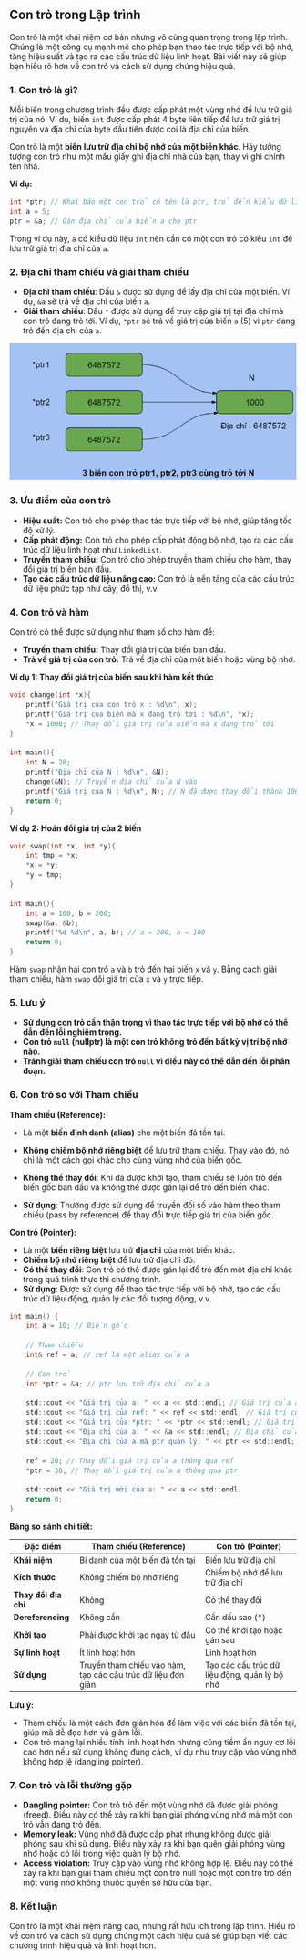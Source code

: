 ## Con trỏ trong Lập trình

Con trỏ là một khái niệm cơ bản nhưng vô cùng quan trọng trong lập trình. Chúng là một công cụ mạnh mẽ cho phép bạn thao tác trực tiếp với bộ nhớ, tăng hiệu suất và tạo ra các cấu trúc dữ liệu linh hoạt. Bài viết này sẽ giúp bạn hiểu rõ hơn về con trỏ và cách sử dụng chúng hiệu quả.

### 1. Con trỏ là gì?

Mỗi biến trong chương trình đều được cấp phát một vùng nhớ để lưu trữ giá trị của nó. Ví dụ, biến `int` được cấp phát 4 byte liên tiếp để lưu trữ giá trị nguyên và địa chỉ của byte đầu tiên được coi là địa chỉ của biến.

Con trỏ là một **biến lưu trữ địa chỉ bộ nhớ của một biến khác**. Hãy tưởng tượng con trỏ như một mẩu giấy ghi địa chỉ nhà của bạn, thay vì ghi chính tên nhà.

**Ví dụ:**

```c
int *ptr; // Khai báo một con trỏ có tên là ptr, trỏ đến kiểu dữ liệu int
int a = 5;
ptr = &a; // Gán địa chỉ của biến a cho ptr
```

Trong ví dụ này, `a` có kiểu dữ liệu `int` nên cần có một con trỏ có kiểu `int` để lưu trữ giá trị địa chỉ của `a`.

### 2. Địa chỉ tham chiếu và giải tham chiếu

- **Địa chỉ tham chiếu**: Dấu `&` được sử dụng để lấy địa chỉ của một biến. Ví dụ, `&a` sẽ trả về địa chỉ của biến `a`.
- **Giải tham chiếu**: Dấu `*` được sử dụng để truy cập giá trị tại địa chỉ mà con trỏ đang trỏ tới. Ví dụ, `*ptr` sẽ trả về giá trị của biến `a` (5) vì `ptr` đang trỏ đến địa chỉ của `a`.

![Ảnh minh họa con trỏ](../../Assets/Pictures/con_tro_2.png)

### 3. Ưu điểm của con trỏ

- **Hiệu suất:** Con trỏ cho phép thao tác trực tiếp với bộ nhớ, giúp tăng tốc độ xử lý.
- **Cấp phát động:** Con trỏ cho phép cấp phát động bộ nhớ, tạo ra các cấu trúc dữ liệu linh hoạt như `LinkedList`.
- **Truyền tham chiếu:** Con trỏ cho phép truyền tham chiếu cho hàm, thay đổi giá trị biến ban đầu.
- **Tạo các cấu trúc dữ liệu nâng cao:** Con trỏ là nền tảng của các cấu trúc dữ liệu phức tạp như cây, đồ thị, v.v.

### 4. Con trỏ và hàm

Con trỏ có thể được sử dụng như tham số cho hàm để:

- **Truyền tham chiếu:** Thay đổi giá trị của biến ban đầu.
- **Trả về giá trị của con trỏ:** Trả về địa chỉ của một biến hoặc vùng bộ nhớ.

**Ví dụ 1: Thay đổi giá trị của biến sau khi hàm kết thúc**

```c
void change(int *x){
    printf("Giá trị của con trỏ x : %d\n", x);
    printf("Giá trị của biến mà x đang trỏ tới : %d\n", *x);
    *x = 1000; // Thay đổi giá trị của biến mà x đang trỏ tới
}

int main(){
    int N = 28;
    printf("Địa chỉ của N : %d\n", &N);
    change(&N); // Truyền địa chỉ của N vào
    printf("Giá trị của N : %d\n", N); // N đã được thay đổi thành 1000
    return 0;
}
```

**Ví dụ 2: Hoán đổi giá trị của 2 biến**

```c
void swap(int *x, int *y){
    int tmp = *x;
    *x = *y;
    *y = tmp;
}

int main(){
    int a = 100, b = 200;
    swap(&a, &b);
    printf("%d %d\n", a, b); // a = 200, b = 100
    return 0;
}
```

Hàm `swap` nhận hai con trỏ `a` và `b` trỏ đến hai biến `x` và `y`. Bằng cách giải tham chiếu, hàm `swap` đổi giá trị của `x` và `y` trực tiếp.

### 5. Lưu ý

- **Sử dụng con trỏ cần thận trọng vì thao tác trực tiếp với bộ nhớ có thể dẫn đến lỗi nghiêm trọng.**
- **Con trỏ `null` (nullptr) là một con trỏ không trỏ đến bất kỳ vị trí bộ nhớ nào.**
- **Tránh giải tham chiếu con trỏ `null` vì điều này có thể dẫn đến lỗi phân đoạn.**

### 6. Con trỏ so với Tham chiếu

**Tham chiếu (Reference):**

- Là một **biến định danh (alias)** cho một biến đã tồn tại.

- **Không chiếm bộ nhớ riêng biệt** để lưu trữ tham chiếu. Thay vào đó, nó chỉ là một cách gọi khác cho cùng vùng nhớ của biến gốc.
- **Không thể thay đổi**: Khi đã được khởi tạo, tham chiếu sẽ luôn trỏ đến biến gốc ban đầu và không thể được gán lại để trỏ đến biến khác.
- **Sử dụng**: Thường được sử dụng để truyền đối số vào hàm theo tham chiếu (pass by reference) để thay đổi trực tiếp giá trị của biến gốc.

**Con trỏ (Pointer):**

- Là một **biến riêng biệt** lưu trữ **địa chỉ** của một biến khác.
- **Chiếm bộ nhớ riêng biệt** để lưu trữ địa chỉ đó.
- **Có thể thay đổi**: Con trỏ có thể được gán lại để trỏ đến một địa chỉ khác trong quá trình thực thi chương trình.
- **Sử dụng**: Được sử dụng để thao tác trực tiếp với bộ nhớ, tạo các cấu trúc dữ liệu động, quản lý các đối tượng động, v.v.

```c
int main() {
    int a = 10; // Biến gốc

    // Tham chiếu
    int& ref = a; // ref là một alias của a

    // Con trỏ
    int *ptr = &a; // ptr lưu trữ địa chỉ của a

    std::cout << "Giá trị của a: " << a << std::endl; // Giá trị của a: 10
    std::cout << "Giá trị của ref: " << ref << std::endl; // Giá trị của ref: 10
    std::cout << "Giá trị của *ptr: " << *ptr << std::endl; // Giá trị của *ptr: 10
    std::cout << "Địa chỉ của a: " << &a << std::endl; // Địa chỉ của a: 0x...
    std::cout << "Địa chỉ của a mà ptr quản lý: " << ptr << std::endl; // Địa chỉ của ptr: 0x... (giống với địa chỉ của a)

    ref = 20; // Thay đổi giá trị của a thông qua ref
    *ptr = 30; // Thay đổi giá trị của a thông qua ptr

    std::cout << "Giá trị mới của a: " << a << std::endl;
    return 0;
}
```

**Bảng so sánh chi tiết:**

| Đặc điểm             | Tham chiếu (Reference)                                       | Con trỏ (Pointer)                             |
| -------------------- | ------------------------------------------------------------ | --------------------------------------------- |
| **Khái niệm**        | Bí danh của một biến đã tồn tại                              | Biến lưu trữ địa chỉ                          |
| **Kích thước**       | Không chiếm bộ nhớ riêng                                     | Chiếm bộ nhớ để lưu trữ địa chỉ               |
| **Thay đổi địa chỉ** | Không                                                        | Có thể thay đổi                               |
| **Dereferencing**    | Không cần                                                    | Cần dấu sao (\*)                              |
| **Khởi tạo**         | Phải được khởi tạo ngay từ đầu                               | Có thể khởi tạo hoặc gán sau                  |
| **Sự linh hoạt**     | Ít linh hoạt hơn                                             | Linh hoạt hơn                                 |
| **Sử dụng**          | Truyền tham chiếu vào hàm, tạo các cấu trúc dữ liệu đơn giản | Tạo các cấu trúc dữ liệu động, quản lý bộ nhớ |

**Lưu ý:**

- Tham chiếu là một cách đơn giản hóa để làm việc với các biến đã tồn tại, giúp mã dễ đọc hơn và giảm lỗi.
- Con trỏ mang lại nhiều tính linh hoạt hơn nhưng cũng tiềm ẩn nguy cơ lỗi cao hơn nếu sử dụng không đúng cách, ví dụ như truy cập vào vùng nhớ không hợp lệ (dangling pointer).

### 7. Con trỏ và lỗi thường gặp

- **Dangling pointer:** Con trỏ trỏ đến một vùng nhớ đã được giải phóng (freed). Điều này có thể xảy ra khi bạn giải phóng vùng nhớ mà một con trỏ vẫn đang trỏ đến.
- **Memory leak:** Vùng nhớ đã được cấp phát nhưng không được giải phóng sau khi sử dụng. Điều này xảy ra khi bạn quên giải phóng vùng nhớ hoặc có lỗi trong việc quản lý bộ nhớ.
- **Access violation:** Truy cập vào vùng nhớ không hợp lệ. Điều này có thể xảy ra khi bạn giải tham chiếu một con trỏ null hoặc một con trỏ trỏ đến một vùng nhớ không thuộc quyền sở hữu của bạn.

### 8. Kết luận

Con trỏ là một khái niệm nâng cao, nhưng rất hữu ích trong lập trình. Hiểu rõ về con trỏ và cách sử dụng chúng một cách hiệu quả sẽ giúp bạn viết các chương trình hiệu quả và linh hoạt hơn.
